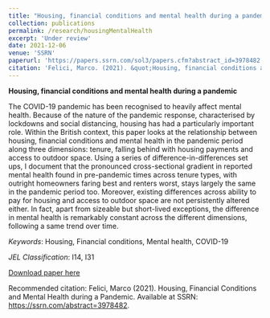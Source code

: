 ```yaml
---
title: "Housing, financial conditions and mental health during a pandemic"
collection: publications
permalink: /research/housingMentalHealth
excerpt: 'Under review'
date: 2021-12-06
venue: 'SSRN'
paperurl: 'https://papers.ssrn.com/sol3/papers.cfm?abstract_id=3978482'
citation: 'Felici, Marco. (2021). &quot;Housing, financial conditions and mental health during a pandemic.&quot; <i>SSRN</i>.'
---
```

**Housing, financial conditions and mental health during a pandemic**

The COVID-19 pandemic has been recognised to heavily affect mental health. Because of the nature of the pandemic response, characterised by lockdowns and social distancing, housing has had a particularly important role. Within the British context, this paper looks at the relationship between housing, financial conditions and mental health in the pandemic period along three dimensions: tenure, falling behind with housing payments and access to outdoor space. Using a series of difference-in-differences set ups, I document that the pronounced cross-sectional gradient in reported mental health found in pre-pandemic times across tenure types, with outright homeowners faring best and renters worst, stays largely the same in the pandemic period too. Moreover, existing differences across ability to pay for housing and access to outdoor space are not persistently altered either. In fact, apart from sizeable but short-lived exceptions, the difference in mental health is remarkably constant across the different dimensions, following a same trend over time.

*Keywords*: Housing, Financial conditions, Mental health, COVID-19

*JEL Classification*: I14, I31

[Download paper here](https://papers.ssrn.com/sol3/papers.cfm?abstract_id=3978482)

Recommended citation: Felici, Marco (2021). Housing, Financial Conditions and Mental Health during a Pandemic. Available at SSRN: https://ssrn.com/abstract=3978482.
